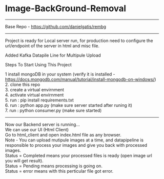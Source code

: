 # Image-BackGround-Removal

________________________________
Base Repo - https://github.com/danielgatis/rembg
________________________________


Project is ready for Local server run, for production need to configure the url/endpoint of the server in html and misc file.


Added Kafka Datapile Line for Multipule Upload


Steps To Start Using This Project 

1  install mongoDB in your system (verify it is installed - https://docs.mongodb.com/manual/tutorial/install-mongodb-on-windows/) \
2. clone this repo  \
3. create a virtual envirnment  \
4. activate virtual envirnment  \
5. run : pip install requirements.txt  \
6. run : python app.py (make sure server started after runing it)  \
7. run : python consumer.py (make sure started)  

_____________________  

Now our Backend server is running...  \
We can use our UI (Html Client)  \
Go to html_client and open index.html file as any browser.  \
Note - You can upload mutipule images at a time, and datapipeline is responsible to process your images and give you back with processed images.\
       Status = Completed means your processed files is ready (open image url you will get result).  \
       Status = Pending means processing is going on.  \
       Status = error means with this perticular file got error.  

